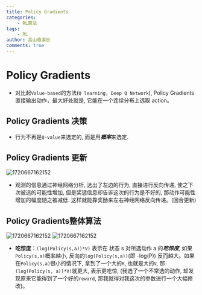 ```yaml
---
title: Policy Gradients
categories:
    - RL算法
tags:
    - RL
author: 高山临溪谷
comments: true
---
```

# Policy Gradients

* 对比起```Value-based```的方法(```Q learning, Deep Q Network```), Policy Gradients 直接输出动作，最大好处就是, 它能在一个连续分布上选取 action。

## Policy Gradients 决策


* 行为不再是```Q-value```来选定的, 而是用***概率***来选定.

## Policy Gradients 更新

![1720667162152](../../img/blogs/rl/PG/PG02.png)

* 观测的信息通过神经网络分析, 选出了左边的行为, 直接进行反向传递, 使之下次被选的可能性增加, 但是奖惩信息却告诉这次的行为是不好的, 那动作可能性增加的幅度随之被减低. 这样就能靠奖励来左右神经网络反向传递。(回合更新)

## Policy Gradients整体算法

![1720667162152](../../img/blogs/rl/PG/PG03.png)
![1720667162152](../../img/blogs/rl/PG/PG04.png)

* **吃惊度**：```(log(Policy(s,a))*V)``` 表示在 状态 s 对所选动作 a 的***吃惊度***, 如果```Policy(s,a)```概率越小, 反向的```log(Policy(s,a))```(即 -log(P)) 反而越大。如果在```Policy(s,a)```很小的情况下, 拿到了一个大的```R```, 也就是大的```V```, 那```-(log(Policy(s, a))*V)```就更大, 表示更吃惊, (我选了一个不常选的动作, 却发现原来它能得到了一个好的```reward```, 那我就得对我这次的参数进行一个大幅修改)。
